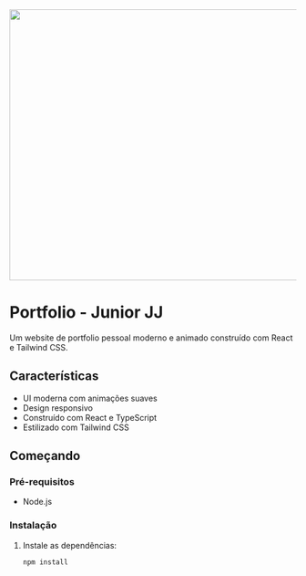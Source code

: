 <div align="center">
<img width="1200" height="475" alt="Banner do Portfolio" src="https://github.com/user-attachments/assets/0aa67016-6eaf-458a-adb2-6e31a0763ed6" />
</div>

# Portfolio - Junior JJ

Um website de portfolio pessoal moderno e animado construído com React e Tailwind CSS.

## Características

- UI moderna com animações suaves
- Design responsivo
- Construído com React e TypeScript
- Estilizado com Tailwind CSS

## Começando

### Pré-requisitos

- Node.js

### Instalação

1. Instale as dependências:
   ```bash
   npm install